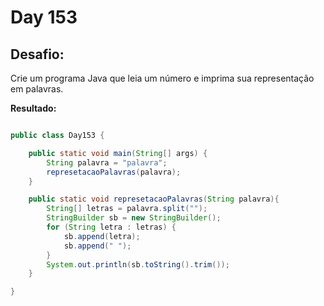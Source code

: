 # Day 153

## Desafio:

Crie um programa Java que leia um número e imprima sua representação em palavras.	

**Resultado:**

```java

public class Day153 {

    public static void main(String[] args) {
        String palavra = "palavra";
        represetacaoPalavras(palavra);
    }

    public static void represetacaoPalavras(String palavra){
        String[] letras = palavra.split("");
        StringBuilder sb = new StringBuilder();
        for (String letra : letras) {
            sb.append(letra);
            sb.append(" ");
        }
        System.out.println(sb.toString().trim());
    }

}